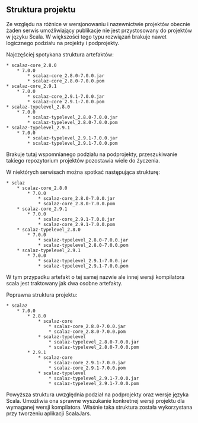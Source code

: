 ## Struktura projektu ##

Ze względu na różnice w wersjonowaniu i nazewnictwie projektów obecnie żaden serwis umożliwiający publikacje nie jest przystosowany do projektów w języku Scala. W większości tego typu rozwiązań brakuje nawet logicznego podziału na projekty i podprojekty. 

Najczęściej spotykana struktura artefaktów:

```
* scalaz-core_2.8.0
    * 7.0.0
        * scalaz-core_2.8.0-7.0.0.jar
        * scalaz-core_2.8.0-7.0.0.pom
* scalaz-core_2.9.1
    * 7.0.0
        * scalaz-core_2.9.1-7.0.0.jar
        * scalaz-core_2.9.1-7.0.0.pom
* scalaz-typelevel_2.8.0
    * 7.0.0
        * scalaz-typelevel_2.8.0-7.0.0.jar
        * scalaz-typelevel_2.8.0-7.0.0.pom
* scalaz-typelevel_2.9.1
    * 7.0.0
        * scalaz-typelevel_2.9.1-7.0.0.jar
        * scalaz-typelevel_2.9.1-7.0.0.pom
```

Brakuje tutaj wspomnianego podziału na podprojekty, przeszukiwanie takiego repozytorium projektów pozostawia wiele do życzenia.

W niektórych serwisach można spotkać następująca strukturę:

```
* sclaz
    * scalaz-core_2.8.0
        * 7.0.0
            * scalaz-core_2.8.0-7.0.0.jar
            * scalaz-core_2.8.0-7.0.0.pom
    * scalaz-core_2.9.1
        * 7.0.0
            * scalaz-core_2.9.1-7.0.0.jar
            * scalaz-core_2.9.1-7.0.0.pom
    * scalaz-typelevel_2.8.0
        * 7.0.0
            * scalaz-typelevel_2.8.0-7.0.0.jar
            * scalaz-typelevel_2.8.0-7.0.0.pom
    * scalaz-typelevel_2.9.1
        * 7.0.0
            * scalaz-typelevel_2.9.1-7.0.0.jar
            * scalaz-typelevel_2.9.1-7.0.0.pom
```

W tym przypadku artefakt o tej samej nazwie ale innej wersji kompilatora scala jest traktowany jak dwa osobne artefakty.

Poprawna struktura projektu:

```
* scalaz
    * 7.0.0
        * 2.8.0
            * scalaz-core
                * scalaz-core_2.8.0-7.0.0.jar
                * scalaz-core_2.8.0-7.0.0.pom
            * scalaz-typelevel
                * scalaz-typelevel_2.8.0-7.0.0.jar
                * scalaz-typelevel_2.8.0-7.0.0.pom
        * 2.9.1
            * scalaz-core
                * scalaz-core_2.9.1-7.0.0.jar
                * scalaz-core_2.9.1-7.0.0.pom
            * scalaz-typelevel
                * scalaz-typelevel_2.9.1-7.0.0.jar
                * scalaz-typelevel_2.9.1-7.0.0.pom
```

Powyższa struktura uwzględnia podział na podprojekty oraz wersje języka Scala. Umożliwia ona sprawne wyszukanie konkretnej wersji projektu dla wymaganej wersji kompilatora. Właśnie taka struktura została wykorzystana przy tworzeniu aplikacji ScalaJars.
